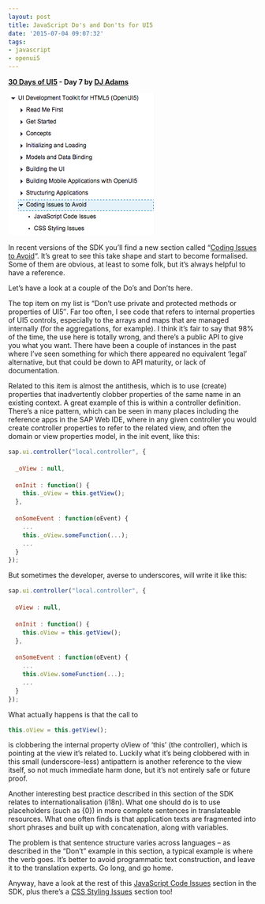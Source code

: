 ```yaml
---
layout: post
title: JavaScript Do's and Don'ts for UI5
date: '2015-07-04 09:07:32'
tags:
- javascript
- openui5
---
```


**[30 Days of UI5](/2015/07/04/30-days-of-ui5/) - Day 7 by [DJ Adams](//qmacro.org/about/)**

![Screenshot of coding issues menu item](/content/images/2018/02/Screen-Shot-2015-07-04-at-10.00.14.png)

In recent versions of the SDK you’ll find a new section called “[Coding Issues to Avoid](https://openui5.hana.ondemand.com/#docs/guide/030fcd14963048218488048f407f8f34.html)“. It’s great to see this take shape and start to become formalised. Some of them are obvious, at least to some folk, but it’s always helpful to have a reference.

Let’s have a look at a couple of the Do’s and Don’ts here.

The top item on my list is “Don’t use private and protected methods or properties of UI5″. Far too often, I see code that refers to internal properties of UI5 controls, especially to the arrays and maps that are managed internally (for the aggregations, for example). I think it’s fair to say that 98% of the time, the use here is totally wrong, and there’s a public API to give you what you want. There have been a couple of instances in the past where I’ve seen something for which there appeared no equivalent ‘legal’ alternative, but that could be down to API maturity, or lack of documentation.

Related to this item is almost the antithesis, which is to use (create) properties that inadvertently clobber properties of the same name in an existing context. A great example of this is within a controller definition. There’s a nice pattern, which can be seen in many places including the reference apps in the SAP Web IDE, where in any given controller you would create controller properties to refer to the related view, and often the domain or view properties model, in the init event, like this:

```javascript
sap.ui.controller("local.controller", {

  _oView : null,
 
  onInit : function() {
    this._oView = this.getView();
  },
 
  onSomeEvent : function(oEvent) {
    ...
    this._oView.someFunction(...);
    ...
  }
});
```

But sometimes the developer, averse to underscores, will write it like this:

```javascript
sap.ui.controller("local.controller", {

  oView : null,
 
  onInit : function() {
    this.oView = this.getView();
  },
 
  onSomeEvent : function(oEvent) {
    ...
    this.oView.someFunction(...);
    ...
  }
});
```

What actually happens is that the call to

```javascript
this.oView = this.getView();
```

is clobbering the internal property oView of ‘this’ (the controller), which is pointing at the view it’s related to. Luckily what it’s being clobbered with in this small (underscore-less) antipattern is another reference to the view itself, so not much immediate harm done, but it’s not entirely safe or future proof.

Another interesting best practice described in this section of the SDK relates to internationalisation (i18n). What one should do is to use placeholders (such as {0}) in more complete sentences in translateable resources. What one often finds is that application texts are fragmented into short phrases and built up with concatenation, along with variables.

The problem is that sentence structure varies across languages – as described in the “Don’t” example in this section, a typical example is where the verb goes. It’s better to avoid programmatic text construction, and leave it to the translation experts. Go long, and go home.

Anyway, have a look at the rest of this [JavaScript Code Issues](https://openui5.hana.ondemand.com/#docs/guide/030fcd14963048218488048f407f8f34.html) section in the SDK, plus there’s a [CSS Styling Issues](https://openui5.hana.ondemand.com/#docs/guide/9d87f925dfbb4e99b9e2963693aa00ef.html) section too!


